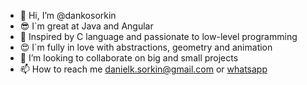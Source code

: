 - 👋 Hi, I’m @dankosorkin
- 😎 I`m great at Java and Angular
- 🤩 Inspired by C language and passionate to low-level programming
- 😍 I`m fully in love with abstractions, geometry and animation
- 🤝 I’m looking to collaborate on big and small projects
- 📫 How to reach me danielk.sorkin@gmail.com or <a href="https://wa.link/79uk1c">whatsapp</a>

<!---
dankosorkin/dankosorkin is a ✨ special ✨ repository because its `README.md` (this file) appears on your GitHub profile.
You can click the Preview link to take a look at your changes.
--->

